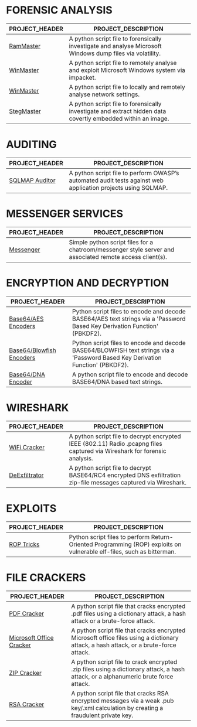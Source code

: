 # FORENSIC ANALYSIS
| PROJECT_HEADER | PROJECT_DESCRIPTION |
|----------------|---------------------|
| [RamMaster](https://github.com/BroadbentT/RAM-MASTER) | A python script file to forensically investigate and analyse Microsoft Windows dump files via volatility.|
| [WinMaster](https://github.com/BroadbentT/WIN-MASTER) | A python script file to remotely analyse and exploit Microsoft Windows system via impacket.|
| [WinMaster](https://github.com/BroadbentT/RECON-MASTER) | A python script file to locally and remotely analyse network settings.|
| [StegMaster](https://github.com/BroadbentT/STEG-MASTER) | A python script file to forensically investigate and extract hidden data covertly embedded within an image.|

# AUDITING
| PROJECT_HEADER | PROJECT_DESCRIPTION |
|----------------|---------------------|
| [SQLMAP Auditor](https://github.com/BroadbentT/SQLMAP-AUDITOR) | A python script file to perform OWASP’s automated audit tests against web application projects using SQLMAP.|

# MESSENGER SERVICES
| PROJECT_HEADER | PROJECT_DESCRIPTION |
|----------------|---------------------|
| [Messenger](https://github.com/BroadbentT/MESSENGER) | Simple python script files for a chatroom/messenger style server and associated remote access client(s). |

# ENCRYPTION AND DECRYPTION
| PROJECT_HEADER | PROJECT_DESCRIPTION |
|----------------|---------------------|
| [Base64/AES Encoders](https://github.com/BroadbentT/BASE64-AES) | Python script files to encode and decode BASE64/AES text strings via a 'Password Based Key Derivation Function' (PBKDF2). |
| [Base64/Blowfish Encoders](https://github.com/BroadbentT/BASSE64-BLOWFISH) | Python script files to encode and decode BASE64/BLOWFISH text strings via a 'Password Based Key Derivation Function' (PBKDF2). |
| [Base64/DNA Encoder](https://github.com/BroadbentT/DNA-CRYPTOGRAM) | A python script file to encode and decode BASE64/DNA based text strings. |

# WIRESHARK
| PROJECT_HEADER | PROJECT_DESCRIPTION |
|----------------|---------------------|
| [WiFi Cracker](https://github.com/BroadbentT/PCAP-CRACKER) | A python script file to decrypt encrypted IEEE (802.11) Radio .pcapng files captured via Wireshark for forensic analysis.|
| [DeExfiltrator](https://github.com/BroadbentT/RC4-CRACKER) | A python script file to decrypt BASE64/RC4 encrypted DNS exfiltration zip-file messages captured via Wireshark.|

# EXPLOITS

| PROJECT_HEADER | PROJECT_DESCRIPTION |
|----------------|---------------------|
| [ROP Tricks](https://github.com/BroadbentT/ROP) | Python script files to perform Return-Oriented Programming (ROP) exploits on vulnerable elf-files, such as bitterman.| 

# FILE CRACKERS
| PROJECT_HEADER | PROJECT_DESCRIPTION |
|----------------|---------------------|
| [PDF Cracker](https://github.com/BroadbentT/PDF-CRACKER) | A python script file that cracks encrypted .pdf files using a dictionary attack, a hash attack or a brute-force attack. |
| [Microsoft Office Cracker](https://github.com/BroadbentT/OFFICE-CRACKER) |A python script file that cracks encrypted Microsoft office files using a dictionary attack, a hash attack, or a brute-force attack.|
| [ZIP Cracker](https://github.com/BroadbentT/ZIP-CRACKER) | A python script file to crack encrypted .zip files using a dictionary attack, a hash attack,  or a alphanumeric brute force attack. |
| [RSA Cracker](https://github.com/BroadbentT/RSA-CRACKER) |A python script file that cracks RSA encrypted messages via a weak .pub key/.xml calculation by creating a fraudulent private key.|


